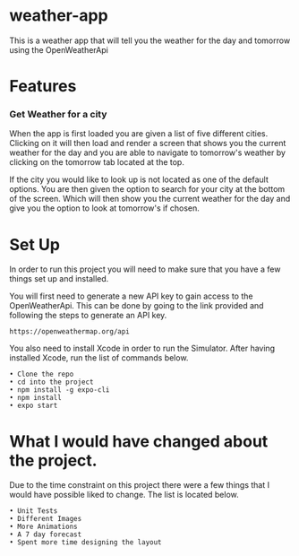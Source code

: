 # weather-app

This is a weather app that will tell you the weather for the day and tomorrow using the OpenWeatherApi

# Features

### Get Weather for a city

When the app is first loaded you are given a list of five different cities. Clicking on it will then 
load and render a screen that shows you the current weather for the day and you are able to navigate
to tomorrow's weather by clicking on the tomorrow tab located at the top.

If the city you would like to look up is not located as one of the default options. You are then given
the option to search for your city at the bottom of the screen. Which will then show you the current 
weather for the day and give you the option to look at tomorrow's if chosen.

# Set Up

In order to run this project you will need to make sure that you have a few things set up and installed.

You will first need to generate a new API key to gain access to the OpenWeatherApi. This can be done by 
going to the link provided and following the steps to generate an API key.

```
https://openweathermap.org/api
```

You also need to install Xcode in order to run the Simulator. After having installed Xcode, run the list
of commands below.

``` 
• Clone the repo
• cd into the project
• npm install -g expo-cli
• npm install
• expo start
```

# What I would have changed about the project.

Due to the time constraint on this project there were a few things that I would have possible liked to change.
The list is located below.

```
• Unit Tests
• Different Images
• More Animations
• A 7 day forecast
• Spent more time designing the layout
```
